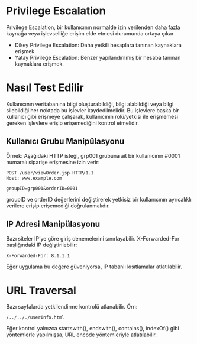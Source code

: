 # Privilege Escalation
Privilege Escalation, bir kullanıcının normalde izin verilenden daha fazla kaynağa veya işlevselliğe erişim elde etmesi durumunda ortaya çıkar 

- Dikey Privilege Escalation: Daha yetkili hesaplara tanınan kaynaklara erişmek.
- Yatay Privilege Escalation: Benzer yapılandırılmış bir hesaba tanınan kaynaklara erişmek.

# Nasıl Test Edilir
Kullanıcının veritabanına bilgi oluşturabildiği, bilgi alabildiği veya bilgi silebildiği her noktada bu işlevler kaydedilmelidir. Bu işlevlere başka bir kullanıcı gibi erişmeye çalışarak, kullanıcının rolü/yetkisi ile erişmemesi gereken işlevlere erişip erişemediğini kontrol etmelidir.

## Kullanıcı Grubu Manipülasyonu
Örnek: Aşağıdaki HTTP isteği, grp001 grubuna ait bir kullanıcının #0001 numaralı siparişe erişmesine izin verir:
```
POST /user/viewOrder.jsp HTTP/1.1
Host: www.example.com

groupID=grp001&orderID=0001
```

groupID ve orderID değerlerini değiştirerek yetkisiz bir kullanıcının ayrıcalıklı verilere erişip erişemediği doğrulanmalıdır.

## IP Adresi Manipülasyonu
Bazı siteler IP’ye göre giriş denemelerini sınırlayabilir. X-Forwarded-For başlığındaki IP değiştirilebilir:
```
X-Forwarded-For: 8.1.1.1
```

Eğer uygulama bu değere güveniyorsa, IP tabanlı kısıtlamalar atlatılabilir.

# URL Traversal
Bazı sayfalarda yetkilendirme kontrolü atlanabilir. Örn:
```
/../.././userInfo.html
```

Eğer kontrol yalnızca startswith(), endswith(), contains(), indexOf() gibi yöntemlerle yapılmışsa, URL encode yöntemleriyle atlatılabilir.





